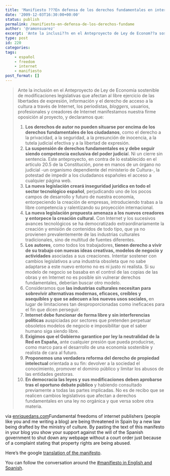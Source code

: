 ```yaml
---
title: 'Manifiesto ???En defensa de los derechos fundamentales en internet???'
date: '2009-12-03T16:30:00+00:00'
status: publish
permalink: /manifiesto-en-defensa-de-los-derechos-fundame
author: '@ramonsuarez'
excerpt: 'Ante la inclusi??n en el Anteproyecto de Ley de Econom??a sostenible de modificaciones legislativas que afectan al libre ejercicio de las libertades de expresi??n, informaci??n y el derecho de acceso a la cultura a trav??s de Internet, los periodistas,...'
type: post
id: 220
categories:
tags:
    - español
    - freedom
    - internet
    - manifiesto
post_format: []
---
```

> Ante la inclusión en el Anteproyecto de Ley de Economía sostenible de modificaciones legislativas que afectan al libre ejercicio de las libertades de expresión, información y el derecho de acceso a la cultura a través de Internet, los periodistas, *bloggers*, usuarios, profesionales y creadores de Internet manifestamos nuestra firme oposición al proyecto, y declaramos que:
> 
> 1. <span style="font-weight:bold;">Los derechos de autor no pueden situarse por encima de los derechos fundamentales de los ciudadanos</span>, como el derecho a la privacidad, a la seguridad, a la presunción de inocencia, a la tutela judicial efectiva y a la libertad de expresión.
> 2. <span style="font-weight:bold;">La suspensión de derechos fundamentales es y debe seguir siendo competencia exclusiva del poder judicia</span>l. Ni un cierre sin sentencia. Este anteproyecto, en contra de lo establecido en el artículo 20.5 de la Constitución, pone en manos de un órgano no judicial -un organismo dependiente del ministerio de Cultura-, la potestad de impedir a los ciudadanos españoles el acceso a cualquier página web.
> 3. <span style="font-weight:bold;">La nueva legislación creará inseguridad jurídica en todo el sector tecnológico español</span>, perjudicando uno de los pocos campos de desarrollo y futuro de nuestra economía, entorpeciendo la creación de empresas, introduciendo trabas a la libre competencia y ralentizando su proyección internacional.
> 4. <span style="font-weight:bold;">La nueva legislación propuesta amenaza a los nuevos creadores y entorpece la creación cultural.</span> Con Internet y los sucesivos avances tecnológicos se ha democratizado extraordinariamente la creación y emisión de contenidos de todo tipo, que ya no provienen prevalentemente de las industrias culturales tradicionales, sino de multitud de fuentes diferentes.
> 5. <span style="font-weight:bold;">Los autores</span>, como todos los trabajadores,<span style="font-weight:bold;"> tienen derecho a vivir de su trabajo con nuevas ideas creativas, modelos de negocio y actividades</span> asociadas a sus creaciones. Intentar sostener con cambios legislativos a una industria obsoleta que no sabe adaptarse a este nuevo entorno no es ni justo ni realista. Si su modelo de negocio se basaba en el control de las copias de las obras y en Internet no es posible sin vulnerar derechos fundamentales, deberían buscar otro modelo.
> 6. Consideramos que <span style="font-weight:bold;">las industrias culturales necesitan para sobrevivir alternativas modernas, eficaces, creíbles y asequibles y que se adecuen a los nuevos usos sociales, </span>en lugar de limitaciones tan desproporcionadas como ineficaces para el fin que dicen perseguir.
> 7. <span style="font-weight:bold;">Internet debe funcionar de forma libre y sin interferencias políticas</span> auspiciadas por sectores que pretenden perpetuar obsoletos modelos de negocio e imposibilitar que el saber humano siga siendo libre.
> 8. <span style="font-weight:bold;">Exigimos que el Gobierno garantice por ley la neutralidad de la Red en España,</span> ante cualquier presión que pueda producirse, como marco para el desarrollo de una economía sostenible y realista de cara al futuro.
> 9. <span style="font-weight:bold;">Proponemos una verdadera reforma del derecho de propiedad intelectual </span>orientada a su fin: devolver a la sociedad el conocimiento, promover el dominio público y limitar los abusos de las entidades gestoras.
> 10. <span style="font-weight:bold;"><span style="font-weight:normal;"><span style="font-weight:bold;">En democracia las leyes y sus modificaciones deben aprobarse tras el oportuno debate público</span> y habiendo consultado previamente a todas las partes implicadas. No es de recibo que se realicen cambios legislativos que afectan a derechos fundamentales en una ley no orgánica y que versa sobre otra materia.<span> </span></span></span>

via [enriquedans.com](http://www.enriquedans.com/2009/12/manifiesto-en-defensa-de-los-derechos-fundamentales-en-internet.html)Fundamental freedoms of internet publishers (people like you and me writing a blog) are being threatened in Spain by a new law being drafted by the ministry of culture. By pasting the text of this manifesto in your blog you show your support against the will of the Spanish government to shut down any webpage without a court order just because of a complaint stating that property rights are being abused.

Here’s the google [translation of the manifesto](http://translate.google.com/translate?js=y&prev=_t&hl=en&ie=UTF-8&layout=1&eotf=1&u=http%3A%2F%2Fwww.enriquedans.com%2F2009%2F12%2Fmanifiesto-en-defensa-de-los-derechos-fundamentales-en-internet.html&sl=es&tl=en).

You can follow the conversation around the [\#manifiesto in English and Spanish](http://twubs.com/manifiesto).

